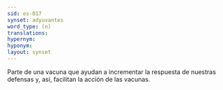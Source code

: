 ```yaml
---
sid: es-017
synset: adyuvantes
word_type: (n)
translations: 
hypernym: 
hyponym: 
layout: synset
---
```

Parte de una vacuna que ayudan a incrementar la respuesta de nuestras defensas y, así, facilitan la acción de las vacunas.